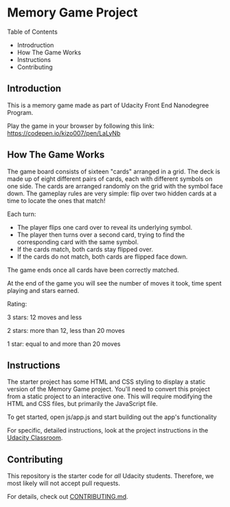 # Memory Game Project

Table of Contents
- Introdruction
- How The Game Works
- Instructions
- Contributing


## Introduction

This is a memory game made as part of Udacity Front End Nanodegree Program.

Play the game in your browser by following this link: https://codepen.io/kizo007/pen/LaLyNb


##  How The Game Works

The game board consists of sixteen "cards" arranged in a grid. The deck is made up of eight
different pairs of cards, each with different symbols on one side. The cards are arranged randomly 
on the grid with the symbol face down. The gameplay rules are very simple: flip over two hidden 
cards at a time to locate the ones that match!

Each turn:
- The player flips one card over to reveal its underlying symbol.
- The player then turns over a second card, trying to find the corresponding card with the same symbol.
- If the cards match, both cards stay flipped over.
- If the cards do not match, both cards are flipped face down.


The game ends once all cards have been correctly matched.

At the end of the game you will see the number of moves it took, time spent playing and stars earned.

Rating:

3 stars: 12 moves and less

2 stars: more than 12, less than 20 moves

1 star: equal to and more than 20 moves


## Instructions

The starter project has some HTML and CSS styling to display a static version of the Memory Game project. 
You'll need to convert this project from a static project to an interactive one. 
This will require modifying the HTML and CSS files, but primarily the JavaScript file.

To get started, open js/app.js and start building out the app's functionality

For specific, detailed instructions, look at the project instructions in the [Udacity Classroom](https://classroom.udacity.com/me).


## Contributing

This repository is the starter code for _all_ Udacity students. Therefore, we most likely will not accept pull requests.

For details, check out [CONTRIBUTING.md](CONTRIBUTING.md).
